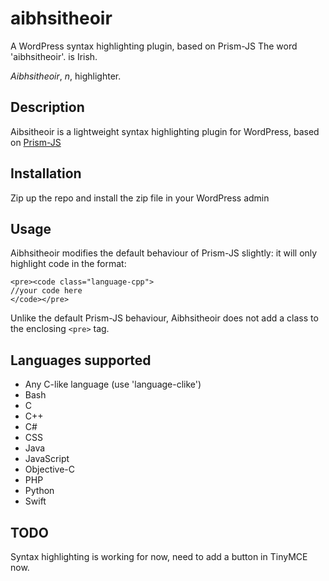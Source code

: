 # aibhsitheoir
A WordPress syntax highlighting plugin, based on Prism-JS
The word 'aibhsitheoir'. is Irish.

*Aibhsitheoir*, *n*, highlighter.
## Description
Aibsitheoir is a lightweight syntax highlighting plugin for WordPress, based on [Prism-JS](http://prismjs.com)
## Installation
Zip up the repo and install the zip file in your WordPress admin
## Usage
Aibhsitheoir modifies the default behaviour of Prism-JS slightly: it will only highlight code in the format:
```
<pre><code class="language-cpp">
//your code here
</code></pre>
```
Unlike the default Prism-JS behaviour, Aibhsitheoir does not add a class to the enclosing `<pre>` tag.
## Languages supported
* Any C-like language (use 'language-clike')
* Bash
* C
* C++
* C#
* CSS
* Java
* JavaScript
* Objective-C
* PHP
* Python
* Swift

## TODO
Syntax highlighting is working for now, need to add a button in TinyMCE now.
